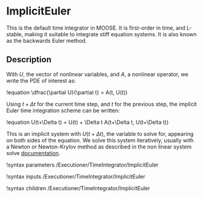# ImplicitEuler

This is the default time integrator in MOOSE. It is first-order in time, and L-stable, making it
suitable to integrate stiff equation systems. It is also known as the backwards Euler method.

## Description

With $U$, the vector of nonlinear variables, and $A$, a nonlinear operator,
we write the PDE of interest as:

!equation
\dfrac{\partial U}{\partial t} = A(t, U(t))

Using $t+\Delta t$ for the current time step, and $t$ for the previous step,
the implicit Euler time integration scheme can be written:

!equation
U(t+\Delta t) = U(t) + \Delta t A(t+\Delta t, U(t+\Delta t))

This is an implicit system with $U(t+\Delta t)$, the variable to solve for, appearing on both sides of the
equation. We solve this system iteratively, usually with a Newton or Newton-Krylov method as described
in the non linear system solve [documentation](systems/NonlinearSystem.md).

!syntax parameters /Executioner/TimeIntegrator/ImplicitEuler

!syntax inputs /Executioner/TimeIntegrator/ImplicitEuler

!syntax children /Executioner/TimeIntegrator/ImplicitEuler
